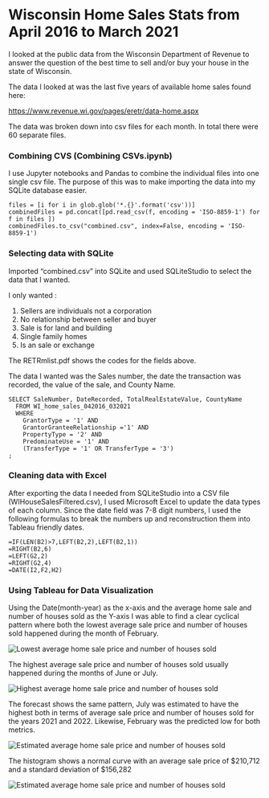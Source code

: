 # Wisconsin Home Sales Stats from April 2016 to March 2021
I looked at the public data from the Wisconsin Department of Revenue to answer the question of the best time to sell and/or buy your house in the state of Wisconsin.

The data I looked at was the last five years of available home sales found here:

https://www.revenue.wi.gov/pages/eretr/data-home.aspx

The data was broken down into csv files for each month.  In total there were 60 separate files.

### Combining CVS (Combining CSVs.ipynb)
I use Jupyter notebooks and Pandas to combine the individual files into one single csv file.  The purpose of this was to make importing the data into my SQLite database easier.

```
files = [i for i in glob.glob('*.{}'.format('csv'))]
combinedFiles = pd.concat([pd.read_csv(f, encoding = 'ISO-8859-1') for f in files ])
combinedFiles.to_csv("combined.csv", index=False, encoding = 'ISO-8859-1')
```

### Selecting data with SQLite
Imported “combined.csv” into SQLite and used SQLiteStudio to select the data that I wanted.

I only wanted :
1. Sellers are individuals not a corporation
1. No relationship between seller and buyer
1. Sale is for land and building
1. Single family homes
1. Is an sale or exchange

The RETRmlist.pdf shows the codes for the fields above.

The data I wanted was the Sales number, the date the transaction was recorded, the value of the sale, and County Name.

```
SELECT SaleNumber, DateRecorded, TotalRealEstateValue, CountyName
  FROM WI_home_sales_042016_032021
  WHERE
    GrantorType = '1' AND
    GrantorGranteeRelationship ='1' AND
    PropertyType = '2' AND
    PredominateUse = '1' AND
    (TransferType = '1' OR TransferType = '3')
;
```
### Cleaning data with Excel
After exporting the data I needed from SQLiteStudio into a CSV file (WIHouseSalesFiltered.csv), I used Microsoft Excel to update the data types of each column.  Since the date field was 7-8 digit numbers, I used the following formulas to break the numbers up and reconstruction them into Tableau friendly dates.

```
=IF(LEN(B2)>7,LEFT(B2,2),LEFT(B2,1))
=RIGHT(B2,6)
=LEFT(G2,2)
=RIGHT(G2,4)
=DATE(I2,F2,H2)
```

### Using Tableau for Data Visualization
Using the Date(month-year) as the x-axis and the average home sale and number of houses sold as the Y-axis I was able to find a clear cyclical pattern where both the lowest average sale price and number of houses sold happened during the month of February.  

![Lowest average home sale price and number of houses sold](https://github.com/unclejthao/WiHomeSales042016-32021/blob/master/Low.png)

The highest average sale price and number of houses sold usually happened during the months of June or July.

![Highest average home sale price and number of houses sold](https://github.com/unclejthao/WiHomeSales042016-32021/blob/master/High(1).png)

The forecast shows the same pattern, July was estimated to have the highest both in terms of average sale price and number of houses sold for the years 2021 and 2022.  Likewise, February was the predicted low for both metrics. 

![Estimated average home sale price and number of houses sold](https://github.com/unclejthao/WiHomeSales042016-32021/blob/master/Prediction.png)

The histogram shows a normal curve with an average sale price of $210,712 and a standard deviation of $156,282

![Estimated average home sale price and number of houses sold](https://github.com/unclejthao/WiHomeSales042016-32021/blob/master/Histogram.png)
